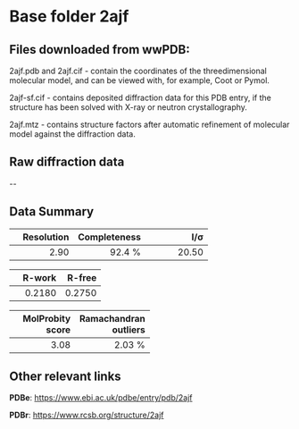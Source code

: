 # Base folder 2ajf

## Files downloaded from wwPDB:

2ajf.pdb and 2ajf.cif - contain the coordinates of the threedimensional molecular model, and can be viewed with, for example, Coot or Pymol.

2ajf-sf.cif - contains deposited diffraction data for this PDB entry, if the structure has been solved with X-ray or neutron crystallography.

2ajf.mtz - contains structure factors after automatic refinement of molecular model against the diffraction data.

## Raw diffraction data

--<br> 

## Data Summary
|   | Resolution | Completeness| I/$\boldsymbol{\sigma}$ |
|---|-------------:|----------------:|--------------:|
|   |2.90|92.4  %|<img width=50/>20.50|

|   | **R-work**| **R-free**   
|---|-------------:|----------------:|           
||0.2180|0.2750|

|   |**MolProbity<br>score**| **Ramachandran<br>outliers** 
|---|-------------:|----------------:|
||3.08|2.03 %|

## Other relevant links 
**PDBe**:  https://www.ebi.ac.uk/pdbe/entry/pdb/2ajf
 
**PDBr**: https://www.rcsb.org/structure/2ajf 

